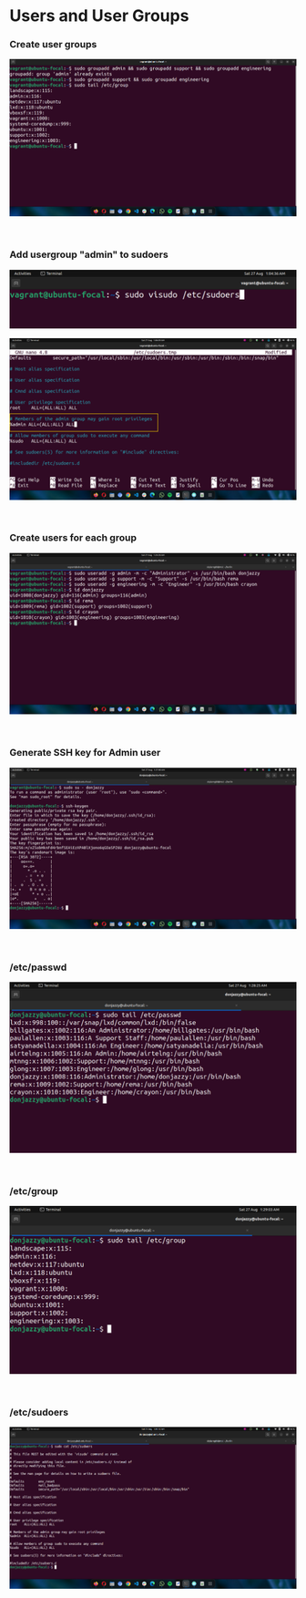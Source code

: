 # **Users and User Groups**

### **Create user groups**
![Create User Groups](create_user_groups.png "Create User Groups")

<br>

### **Add usergroup "admin" to sudoers**
![Add Admin to Sudoers](edit_sudoers.png "Add Admin to Sudoers")

![Add Admin to Sudoers](modify_admin_sudoer.png "Add Admin to Sudoers")

<br>

### **Create users for each group**
![User in each group](create_users.png "User in each group")

<br>

### **Generate SSH key for Admin user**
![SSH Admin User](ssh_key_admin_user.png "SSH Admin User")

<br>

### **/etc/passwd**
![passwd output](etc_passwd.png "passwd output")

<br>

### **/etc/group**
![group output](etc_group.png "group output")

<br>

### **/etc/sudoers**
![sudoers output](etc_sudoers.png "sudoers output")